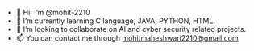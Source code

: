 - 👋 Hi, I’m @mohit-2210
- 🌱 I’m currently learning C language, JAVA, PYTHON, HTML.
- 💞️ I’m looking to collaborate on AI and cyber security related projects.
- 📫 You can contact me through mohitmaheshwari2210@gmail.com

<!---
mohit-2210/mohit-2210 is a ✨ special ✨ repository because its `README.md` (this file) appears on your GitHub profile.
You can click the Preview link to take a look at your changes.
--->
